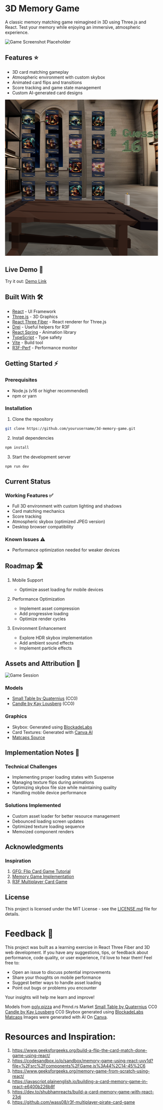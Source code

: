# 3D Memory Game

A classic memory matching game reimagined in 3D using Three.js and React. Test your memory while enjoying an immersive, atmospheric experience.

![Game Screenshot Placeholder](https://github.com/TokiLoshi/memory-game/blob/main/start.png)

## Features ⭐️

- 3D card matching gameplay
- Atmospheric environment with custom skybox
- Animated card flips and transitions
- Score tracking and game state management
- Custom AI-generated card designs

![Game Session](https://github.com/TokiLoshi/memory-game/blob/main/flipped.png)

## Live Demo 📸

Try it out: [Demo Link](https://memory-game-toki-loshi.vercel.app/)

## Built With 🛠️

- [React](https://reactjs.org/) - UI Framework
- [Three.js](https://threejs.org/) - 3D Graphics
- [React Three Fiber](https://docs.pmnd.rs/react-three-fiber) - React renderer for Three.js
- [Drei](https://github.com/pmndrs/drei) - Useful helpers for R3F
- [React Spring](https://www.react-spring.dev/) - Animation library
- [TypeScript](https://www.typescriptlang.org/) - Type safety
- [Vite](https://vitejs.dev/) - Build tool
- [R3F-Perf](https://www.npmjs.com/package/r3f-perf) - Performance monitor

## Getting Started ⚡️

### Prerequisites

- Node.js (v16 or higher recommended)
- npm or yarn

### Installation

1. Clone the repository

```bash
git clone https://github.com/yourusername/3d-memory-game.git
```

2. Install dependencies

```bash
npm install
```

3. Start the development server

```bash
npm run dev
```

## Current Status

### Working Features ✅

- Full 3D environment with custom lighting and shadows
- Card matching mechanics
- Score tracking
- Atmospheric skybox (optimized JPEG version)
- Desktop browser compatibility

### Known Issues ⚠️

- Performance optimization needed for weaker devices

## Roadmap 🛣️

1. Mobile Support

   - Optimize asset loading for mobile devices

2. Performance Optimization

   - Implement asset compression
   - Add progressive loading
   - Optimize render cycles

3. Environment Enhancement
   - Explore HDR skybox implementation
   - Add ambient sound effects
   - Implement particle effects

## Assets and Attribution 🎨

![Game Session](https://github.com/TokiLoshi/memory-game/blob/main/play.png)

### Models

- [Small Table by Quaternius](https://poly.pizza/m/rAEBvfb1FT) (CC0)
- [Candle by Kay Lousberg](https://market.pmnd.rs/model/candle) (CC0)

### Graphics

- Skybox: Generated using [BlockadeLabs](https://skybox.blockadelabs.com)
- Card Textures: Generated with [Canva AI](https://www.canva.com)
- [Matcaps Source](https://github.com/nidorx/matcaps/tree/master)

## Implementation Notes 📝

### Technical Challenges

- Implementing proper loading states with Suspense
- Managing texture flips during animations
- Optimizing skybox file size while maintaining quality
- Handling mobile device performance

### Solutions Implemented

- Custom asset loader for better resource management
- Debounced loading screen updates
- Optimized texture loading sequence
- Memoized component renders

## Acknowledgments

### Inspiration

1. [GFG: Flip Card Game Tutorial](https://www.geeksforgeeks.org/build-a-flip-the-card-match-done-game-using-react/)
2. [Memory Game Implementation](https://javascript.plainenglish.io/building-a-card-memory-game-in-react-e6400b226b8f)
3. [R3F Multiplayer Card Game](https://github.com/wass08/r3f-multiplayer-pirate-card-game)

## License

This project is licensed under the MIT License - see the [LICENSE.md](LICENSE.md) file for details.

# Feedback 🤝

This project was built as a learning exercise in React Three Fiber and 3D web development. If you have any suggestions, tips, or feedback about performance, code quality, or user experience, I'd love to hear them! Feel free to:

- Open an issue to discuss potential improvements
- Share your thoughts on mobile performance
- Suggest better ways to handle asset loading
- Point out bugs or problems you encounter

Your insights will help me learn and improve!

Models from [poly.pizza](https://poly.pizza) and Pmnd.rs Market
[Small Table by Quaternius](https://poly.pizza/m/rAEBvfb1FT) CC0
[Candle by Kay Lousberg](https://market.pmnd.rs/model/candle) CC0
Skybox generated using [BlockadeLabs](https://skybox.blockadelabs.com)
[Matcaps](https://github.com/nidorx/matcaps/tree/master)
Images were generated with AI On [Canva]().

# Resources and Inspiration:

1. https://www.geeksforgeeks.org/build-a-flip-the-card-match-done-game-using-react/
2. https://codesandbox.io/p/sandbox/memory-game-using-react-uyv1d?file=%2Fsrc%2Fcomponents%2FGame.js%3A44%2C14-45%2C6
3. https://www.geeksforgeeks.org/memory-game-from-scratch-using-react/
4. https://javascript.plainenglish.io/building-a-card-memory-game-in-react-e6400b226b8f
5. https://dev.to/shubhamreacts/build-a-card-memory-game-with-react-23dj
6. https://github.com/wass08/r3f-multiplayer-pirate-card-game
